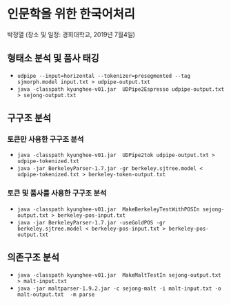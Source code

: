 # 인문학을 위한 한국어처리 

박정열 (장소 및 일정: 경희대학교, 2019년 7월4일)

## 형태소 분석 및 품사 태깅

* `udpipe --input=horizontal --tokenizer=presegmented --tag sjmorph.model input.txt > udpipe-output.txt`
* `java -classpath kyunghee-v01.jar  UDPipe2Espresso udpipe-output.txt > sejong-output.txt`


## 구구조 분석

### 토큰만 사용한 구구조 분석
* `java -classpath kyunghee-v01.jar  UDPipe2tok udpipe-output.txt > udpipe-tokenized.txt`
* `java -jar BerkeleyParser-1.7.jar -gr berkeley.sjtree.model < udpipe-tokenized.txt > berkeley-token-output.txt`

### 토큰 및 품사를 사용한 구구조 분석
* `java -classpath kyunghee-v01.jar  MakeBerkeleyTestWithPOSIn sejong-output.txt > berkeley-pos-input.txt`
* `java -jar BerkeleyParser-1.7.jar -useGoldPOS -gr  berkeley.sjtree.model < berkeley-pos-input.txt > berkeley-pos-output.txt`


## 의존구조 분석

* `java -classpath kyunghee-v01.jar  MakeMaltTestIn sejong-output.txt > malt-input.txt`
* `java -jar maltparser-1.9.2.jar -c sejong-malt -i malt-input.txt -o malt-output.txt  -m parse`

